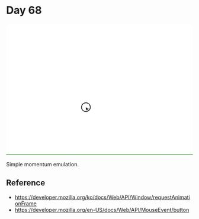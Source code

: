 # Day 68

![Preview image](sample.gif)

Simple momentum emulation.

## Reference

* https://developer.mozilla.org/ko/docs/Web/API/Window/requestAnimationFrame
* https://developer.mozilla.org/en-US/docs/Web/API/MouseEvent/button

